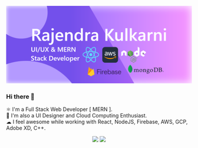 ![](https://github.com/Rajek88/Rajek88/blob/main/forGithub.png)
### Hi there 👋

⚛  I'm a Full Stack Web Developer [ MERN ].<br>
🤩 I'm also a UI Designer and Cloud Computing Enthusiast.<br>
☁  I feel awesome while working with React, NodeJS, Firebase, AWS, GCP, Adobe XD, C++.


<div style="width:100%; text-align:center;">
  <img  src="https://github-readme-stats.vercel.app/api?username=rajek88&show_icons=true&theme=radical"/>
  <img  src="https://github-readme-stats.vercel.app/api/top-langs/?username=rajek88&layout=compact" />
</div>

